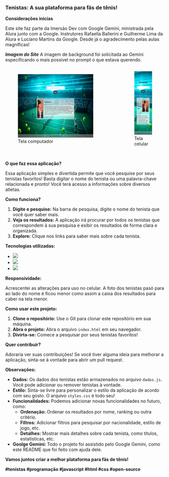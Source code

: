 ### **Tenistas: A sua plataforma para fãs de tênis!** 
**Considerações inicias**

Este site faz parte da Imersão Dev com Google Gemini, ministrada pela Alura junto com a Google.
Instrutores Rafaella Ballerini e Guilherme Lima da Alura e Luciano Martins da Google.
Desde já o agradecimento pelas aulas magníficas!

**_Imagem do Site_**
A imagem de background foi solicitada ao Gemini especificando o mais possível no prompt o que estava querendo.

<div style="display: flex; align-items: center; gap: 50px;">
  <figure>
    <img src="assets/site.jpg" height="200" alt="Imagem do site">
    <figcaption>Tela computador</figcaption>
  </figure>
  <figure>
    <img src="assets/site-cel.jpg" height="200" alt="Imagem do site mobile">
    <figcaption>Tela celular</figcaption>
  </figure>
</div></br>

**O que faz essa aplicação?**

Essa aplicação simples e divertida permite que você pesquise por seus tenistas favoritos! Basta digitar o nome do tenista ou uma palavra-chave relacionada e pronto! Você terá acesso a informações sobre diversos atletas.

**Como funciona?**

1. **Digite e pesquise:** Na barra de pesquisa, digite o nome do tenista que você quer saber mais.
2. **Veja os resultados:** A aplicação irá procurar por todos os tenistas que correspondem à sua pesquisa e exibir os resultados de forma clara e organizada.
3. **Explore:** Clique nos links para saber mais sobre cada tenista.

**Tecnologias utilizadas:**

* <img src= "https://img.shields.io/badge/HTML-ec6231?logo=html5&logoColor=black"> 
* <img src= "https://img.shields.io/badge/CSS-264de4?logo=css3&logoColor=black">
* <img src= "https://img.shields.io/badge/JavaScript-f7df1e?logo=javascript&logoColor=black">

**Responsividade:**

Acrescentei as alterações para uso no celular. A foto dos tenistas pasó para ao lado do nome é ficou menor como assim a caixa dos resultados para caber na tela menor.

**Como usar este projeto:**

1. **Clone o repositório:** Use o Git para clonar este repositório em sua máquina.
2. **Abra o projeto:** Abra o arquivo `index.html` em seu navegador.
3. **Divirta-se:** Comece a pesquisar por seus tenistas favoritos!

**Quer contribuir?**

Adoraria ver suas contribuições! Se você tiver alguma ideia para melhorar a aplicação, sinta-se à vontade para abrir um pull request.

**Observações:**

* **Dados:** Os dados dos tenistas estão armazenados no arquivo `dados.js`. Você pode adicionar ou remover tenistas à vontade.
* **Estilo:** Sinta-se livre para personalizar o estilo da aplicação de acordo com seu gosto. O arquivo `styles.css` é todo seu!
* **Funcionalidades:** Podemos adicionar novas funcionalidades no futuro, como:
    * **Ordenação:** Ordenar os resultados por nome, ranking ou outra critério.
    * **Filtros:** Adicionar filtros para pesquisar por nacionalidade, estilo de jogo, etc.
    * **Detalhes:** Mostrar mais detalhes sobre cada tenista, como títulos, estatísticas, etc.
* **Goolge Gemini:** Todo o projeto foi assistido pelo Google Gemini, como este README que foi feito com ajuda dele.

**Vamos juntos criar a melhor plataforma para fãs de tênis!** 

**#tenistas #programação #javascript #html #css #open-source**

